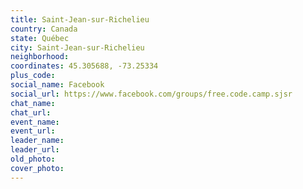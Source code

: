```yaml
---
title: Saint-Jean-sur-Richelieu
country: Canada
state: Québec
city: Saint-Jean-sur-Richelieu
neighborhood: 
coordinates: 45.305688, -73.25334
plus_code:
social_name: Facebook
social_url: https://www.facebook.com/groups/free.code.camp.sjsr
chat_name:
chat_url:
event_name:
event_url:
leader_name:
leader_url:
old_photo: 
cover_photo:
---
```

